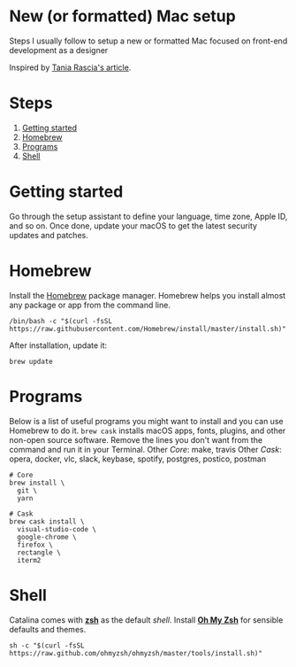 # New (or formatted) Mac setup
Steps I usually follow to setup a new or formatted Mac focused on front-end development as a designer

Inspired by [Tania Rascia's article](https://www.taniarascia.com/setting-up-a-brand-new-mac-for-development/).

# Steps
1. [Getting started](#getting-started)
2. [Homebrew](#homebrew)
3. [Programs](#programs)
4. [Shell](#shell)

# Getting started
Go through the setup assistant to define your language, time zone, Apple ID, and so on. Once done, update your macOS to get the latest security updates and patches.

# Homebrew
Install the [Homebrew](https://brew.sh/) package manager. Homebrew helps you install almost any package or app from the command line.
```
/bin/bash -c "$(curl -fsSL https://raw.githubusercontent.com/Homebrew/install/master/install.sh)"
```
After installation, update it:
```
brew update
```

# Programs
Below is a list of useful programs you might want to install and you can use Homebrew to do it.
`brew cask` installs macOS apps, fonts, plugins, and other non-open source software. Remove the lines you don't want from the command and run it in your Terminal.
Other _Core_: make, travis
Other _Cask_: opera, docker, vlc, slack, keybase, spotify, postgres, postico, postman

```
# Core
brew install \
  git \
  yarn

# Cask
brew cask install \
  visual-studio-code \
  google-chrome \
  firefox \
  rectangle \
  iterm2
```

# Shell
Catalina comes with **[zsh](http://zsh.sourceforge.net/)** as the default _shell_. Install **[Oh My Zsh](https://ohmyz.sh/)** for sensible defaults and themes.
```
sh -c "$(curl -fsSL https://raw.github.com/ohmyzsh/ohmyzsh/master/tools/install.sh)"
```
